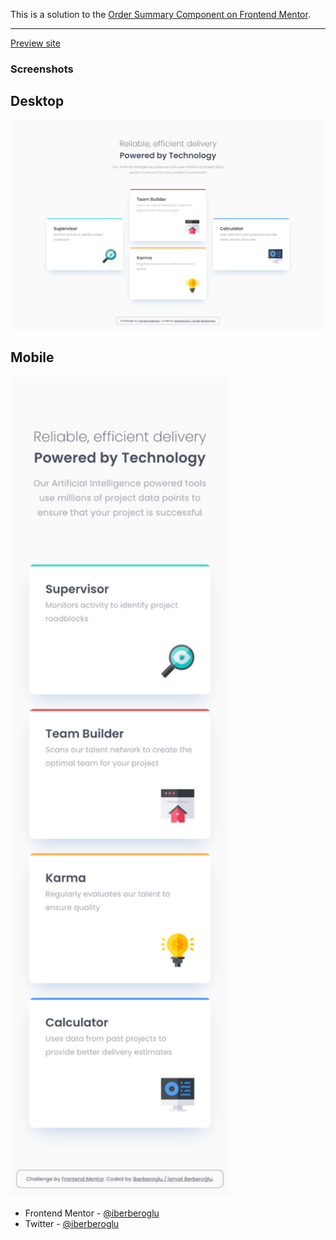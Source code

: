 This is a solution to the [Order Summary Component on Frontend Mentor](https://www.frontendmentor.io/challenges/four-card-feature-section-weK1eFYK).

<hr>

[Preview site](https://iberberoglu-four-card-feature.vercel.app/)

### Screenshots

<h2>Desktop</h2>

<img src="images/screenshot-desktop.png" width="700">

<h2>Mobile</h2>

<img src="images/screenshot-mobile.png" width="350">

- Frontend Mentor - [@iberberoglu](https://www.frontendmentor.io/profile/iberberoglu)
- Twitter - [@iberberoglu](https://www.twitter.com/iberberoglu)
